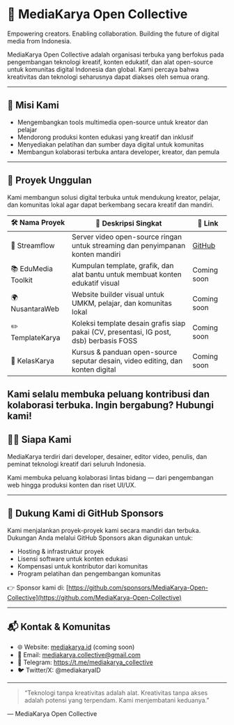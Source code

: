 # 🎨 MediaKarya Open Collective

Empowering creators. Enabling collaboration. Building the future of digital media from Indonesia.

MediaKarya Open Collective adalah organisasi terbuka yang berfokus pada pengembangan teknologi kreatif, konten edukatif, dan alat open-source untuk komunitas digital Indonesia dan global. Kami percaya bahwa kreativitas dan teknologi seharusnya dapat diakses oleh semua orang.

---

## 🎯 Misi Kami

- Mengembangkan tools multimedia open-source untuk kreator dan pelajar
- Mendorong produksi konten edukasi yang kreatif dan inklusif
- Menyediakan pelatihan dan sumber daya digital untuk komunitas
- Membangun kolaborasi terbuka antara developer, kreator, dan pemula

---

## 🚀 Proyek Unggulan

Kami membangun solusi digital terbuka untuk mendukung kreator, pelajar, dan komunitas lokal agar dapat berkembang secara kreatif dan mandiri.

| 🛠️ Nama Proyek        | 📄 Deskripsi Singkat                                                                   | 🔗 Link |
|------------------------|----------------------------------------------------------------------------------------|--------|
| 🎥 Streamflow          | Server video open-source ringan untuk streaming dan penyimpanan konten mandiri        | [GitHub](https://github.com/MediaKarya-Collective/streamflow) |
| 📚 EduMedia Toolkit    | Kumpulan template, grafik, dan alat bantu untuk membuat konten edukatif visual         | Coming soon |
| 🌍 NusantaraWeb        | Website builder visual untuk UMKM, pelajar, dan komunitas lokal                        | Coming soon |
| ✏️ TemplateKarya       | Koleksi template desain grafis siap pakai (CV, presentasi, IG post, dsb) berbasis FOSS | Coming soon |
| 🧠 KelasKarya           | Kursus & panduan open-source seputar desain, video editing, dan konten digital         | Coming soon |

Kami selalu membuka peluang kontribusi dan kolaborasi terbuka. Ingin bergabung? Hubungi kami!
---

## 🧑‍💻 Siapa Kami

MediaKarya terdiri dari developer, desainer, editor video, penulis, dan peminat teknologi kreatif dari seluruh Indonesia.

Kami membuka peluang kolaborasi lintas bidang — dari pengembangan web hingga produksi konten dan riset UI/UX.

---

## 🤝 Dukung Kami di GitHub Sponsors

Kami menjalankan proyek-proyek kami secara mandiri dan terbuka. Dukungan Anda melalui GitHub Sponsors akan digunakan untuk:

- Hosting & infrastruktur proyek
- Lisensi software untuk konten edukasi
- Kompensasi untuk kontributor dari komunitas
- Program pelatihan dan pengembangan komunitas

👉 Sponsor kami di: [https://github.com/sponsors/MediaKarya-Open-Collective](https://github.com/MediaKarya-Open-Collective)

---

## 📬 Kontak & Komunitas

- 🌐 Website: [mediakarya.id](https://mediakarya.id) (coming soon)
- 📧 Email: mediakarya.collective@gmail.com
- 📣 Telegram: https://t.me/mediakarya_collective
- 🐦 Twitter/X: @mediakaryaID

---

> “Teknologi tanpa kreativitas adalah alat. Kreativitas tanpa akses adalah potensi yang terpendam. Kami menjembatani keduanya.”

— MediaKarya Open Collective
